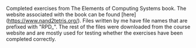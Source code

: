 Completed exercises from The Elements of Computing Systems book. The website associated with the book can be found [here] (https://www.nand2tetris.org/). Files written by me have file names that are prefixed with "RPD_". The rest of the files were downloaded from the course website and are mostly used for testing whether the exercises have been completed correctly. 
